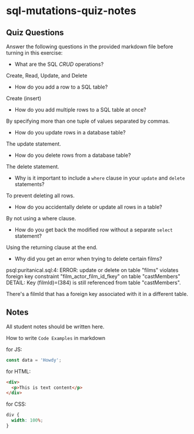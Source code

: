# sql-mutations-quiz-notes

## Quiz Questions

Answer the following questions in the provided markdown file before turning in this exercise:

- What are the SQL _CRUD_ operations?

Create, Read, Update, and Delete

- How do you add a row to a SQL table?

Create (insert)

- How do you add multiple rows to a SQL table at once?

By specifying more than one tuple of values separated by commas.

- How do you update rows in a database table?

The update statement.

- How do you delete rows from a database table?

The delete statement.

- Why is it important to include a `where` clause in your `update` and `delete` statements?

To prevent deleting all rows.

- How do you accidentally delete or update all rows in a table?

By not using a where clause.

- How do you get back the modified row without a separate `select` statement?

Using the returning clause at the end.

- Why did you get an error when trying to delete certain films?

psql:puritanical.sql:4: ERROR: update or delete on table "films" violates foreign key constraint "film_actor_film_id_fkey" on table "castMembers"
DETAIL: Key (filmId)=(384) is still referenced from table "castMembers".

There's a filmId that has a foreign key associated with it in a different table.

## Notes

All student notes should be written here.

How to write `Code Examples` in markdown

for JS:

```javascript
const data = 'Howdy';
```

for HTML:

```html
<div>
  <p>This is text content</p>
</div>
```

for CSS:

```css
div {
  width: 100%;
}
```

